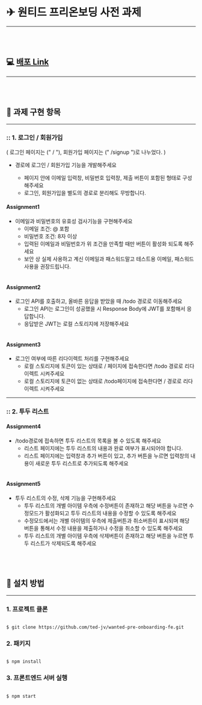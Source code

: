 # ✈ 원티드 프리온보딩 사전 과제

---
<br></br>

## 💻 [배포 Link](http://tedjv.s3-website.ap-northeast-2.amazonaws.com/)
---
  <br></br>


## 📖 과제 구현 항목
---
### :: 1. 로그인 / 회원가입

( 로그인 페이지는 (" / "),  회원가입 페이지는 (" /signup ")로 나누었다. )

- 경로에 로그인 / 회원가입 기능을 개발해주세요

  - 페이지 안에 이메일 입력창, 비밀번호 입력창, 제출 버튼이 포함된 형태로 구성해주세요
  - 로그인, 회원가입을 별도의 경로로 분리해도 무방합니다.

#### Assignment1
- 이메일과 비밀번호의 유효성 검사기능을 구현해주세요
  -  이메일 조건: @ 포함
  -  비밀번호 조건: 8자 이상
  -  입력된 이메일과 비밀번호가 위 조건을 만족할 때만 버튼이 활성화 되도록 해주세요
  -  보안 상 실제 사용하고 계신 이메일과 패스워드말고 테스트용 이메일, 패스워드 사용을 권장드립니다.
  <br></br>
#### Assignment2
- 로그인 API를 호출하고, 올바른 응답을 받았을 때 /todo 경로로 이동해주세요
  - 로그인 API는 로그인이 성공했을 시 Response Body에 JWT를 포함해서 응답합니다.
  - 응답받은 JWT는 로컬 스토리지에 저장해주세요
  <br></br>
 #### Assignment3
 - 로그인 여부에 따른 리다이렉트 처리를 구현해주세요
   - 로컬 스토리지에 토큰이 있는 상태로 / 페이지에 접속한다면 /todo 경로로 리다이렉트 시켜주세요
   - 로컬 스토리지에 토큰이 없는 상태로 /todo페이지에 접속한다면 / 경로로 리다이렉트 시켜주세요
   
   
---
     
### :: 2. 투두 리스트

#### Assignment4

- /todo경로에 접속하면 투두 리스트의 목록을 볼 수 있도록 해주세요
   -  리스트 페이지에는 투두 리스트의 내용과 완료 여부가 표시되어야 합니다.
   -  리스트 페이지에는 입력창과 추가 버튼이 있고, 추가 버튼을 누르면 입력창의 내용이 새로운 투두 리스트로 추가되도록 해주세요
 <br></br>
#### Assignment5

- 투두 리스트의 수정, 삭제 기능을 구현해주세요
  - 투두 리스트의 개별 아이템 우측에 수정버튼이 존재하고 해당 버튼을 누르면 수정모드가 활성화되고 투두 리스트의 내용을 수정할 수 있도록 해주세요
  - 수정모드에서는 개별 아이템의 우측에 제출버튼과 취소버튼이 표시되며 해당 버튼을 통해서 수정 내용을 제출하거나 수정을 취소할 수 있도록 해주세요
  - 투두 리스트의 개별 아이템 우측에 삭제버튼이 존재하고 해당 버튼을 누르면 투두 리스트가 삭제되도록 해주세요
     <br></br>  <br></br> 
## 🔧 설치 방법
----

### 1. 프로젝트 클론

```

$ git clone https://github.com/ted-jv/wanted-pre-onboarding-fe.git

```
### 2. 패키지
```

$ npm install

```

### 3. 프론트엔드 서버 실행

```

$ npm start 

```



